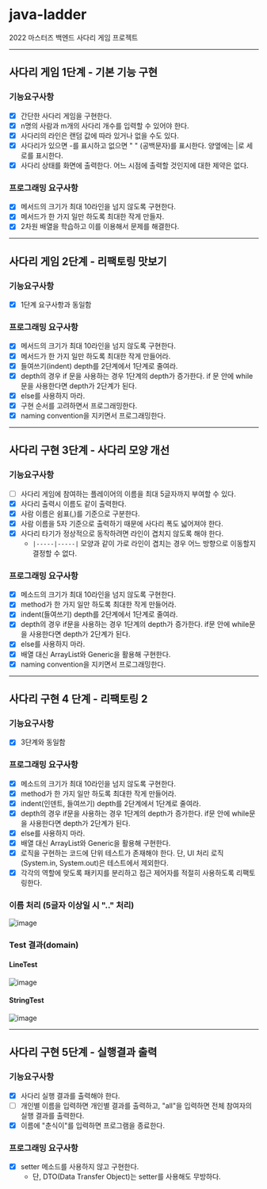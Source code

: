 # java-ladder
2022 마스터즈 백엔드 사다리 게임 프로젝트

---

## 사다리 게임 1단계 - 기본 기능 구현
### 기능요구사항
- [x] 간단한 사다리 게임을 구현한다.
- [x] n명의 사람과 m개의 사다리 개수를 입력할 수 있어야 한다.
- [x] 사다리의 라인은 랜덤 값에 따라 있거나 없을 수도 있다.
- [x] 사다리가 있으면 -를 표시하고 없으면 " " (공백문자)를 표시한다. 양옆에는 |로 세로를 표시한다.
- [x] 사다리 상태를 화면에 출력한다. 어느 시점에 출력할 것인지에 대한 제약은 없다.

### 프로그래밍 요구사항
- [x] 메서드의 크기가 최대 10라인을 넘지 않도록 구현한다.
- [x] 메서드가 한 가지 일만 하도록 최대한 작게 만들자.
- [x] 2차원 배열을 학습하고 이를 이용해서 문제를 해결한다.

---

## 사다리 게임 2단계 - 리팩토링 맛보기

### 기능요구사항
- [x] 1단계 요구사항과 동일함

### 프로그래밍 요구사항
- [x] 메서드의 크기가 최대 10라인을 넘지 않도록 구현한다.
- [x] 메서드가 한 가지 일만 하도록 최대한 작게 만들어라.
- [x] 들여쓰기(indent) depth를 2단계에서 1단계로 줄여라.
- [x] depth의 경우 if 문을 사용하는 경우 1단계의 depth가 증가한다. if 문 안에 while 문을 사용한다면 depth가 2단계가 된다.
- [x] else를 사용하지 마라.
- [x] 구현 순서를 고려하면서 프로그래밍한다.
- [x] naming convention을 지키면서 프로그래밍한다.

---

## 사다리 구현 3단계 - 사다리 모양 개선
### 기능요구사항
- [ ] 사다리 게임에 참여하는 플레이어의 이름을 최대 5글자까지 부여할 수 있다.
- [x] 사다리 출력시 이름도 같이 출력한다.
- [x] 사람 이름은 쉼표(,)를 기준으로 구분한다.
- [x] 사람 이름을 5자 기준으로 출력하기 때문에 사다리 폭도 넓어져야 한다.
- [x] 사다리 타기가 정상적으로 동작하려면 라인이 겹치지 않도록 해야 한다.
    - `|-----|-----|` 모양과 같이 가로 라인이 겹치는 경우 어느 방향으로 이동할지 결정할 수 없다.

### 프로그래밍 요구사항
- [x] 메소드의 크기가 최대 10라인을 넘지 않도록 구현한다.
- [x] method가 한 가지 일만 하도록 최대한 작게 만들어라.
- [x] indent(들여쓰기) depth를 2단계에서 1단계로 줄여라.
- [x] depth의 경우 if문을 사용하는 경우 1단계의 depth가 증가한다. if문 안에 while문을 사용한다면 depth가 2단계가 된다.
- [x] else를 사용하지 마라.
- [x] 배열 대신 ArrayList와 Generic을 활용해 구현한다.
- [x] naming convention을 지키면서 프로그래밍한다.

---

## 사다리 구현 4 단계 - 리팩토링 2


### 기능요구사항
- [x] 3단계와 동일함

### 프로그래밍 요구사항
- [x] 메소드의 크기가 최대 10라인을 넘지 않도록 구현한다.
- [x] method가 한 가지 일만 하도록 최대한 작게 만들어라.
- [x] indent(인덴트, 들여쓰기) depth를 2단계에서 1단계로 줄여라.
- [x] depth의 경우 if문을 사용하는 경우 1단계의 depth가 증가한다. if문 안에 while문을 사용한다면 depth가 2단계가 된다.
- [x] else를 사용하지 마라.
- [x] 배열 대신 ArrayList와 Generic을 활용해 구현한다.
- [x] 로직을 구현하는 코드에 단위 테스트가 존재해야 한다. 단, UI 처리 로직(System.in, System.out)은 테스트에서 제외한다.
- [x] 각각의 역할에 맞도록 패키지를 분리하고 접근 제어자를 적절히 사용하도록 리팩토링한다.

### 이름 처리 (5글자 이상일 시 ".." 처리)
![image](https://user-images.githubusercontent.com/67811880/154534161-11795981-23a9-460a-9960-7be603d8d0be.png)

### Test 결과(domain)
#### LineTest
![image](https://user-images.githubusercontent.com/67811880/154534384-b4d581e2-a96c-4dd2-818a-ae172a197fdf.png)

#### StringTest
![image](https://user-images.githubusercontent.com/67811880/154534431-716848b2-a08c-4ba5-8e86-0039feff5ac8.png)

---

## 사다리 구현 5단계 - 실행결과 출력


### 기능요구사항
- [x] 사다리 실행 결과를 출력해야 한다.
- [ ] 개인별 이름을 입력하면 개인별 결과를 출력하고, "all"을 입력하면 전체 참여자의 실행 결과를 출력한다.
- [x] 이름에 "춘식이"를 입력하면 프로그램을 종료한다.

### 프로그래밍 요구사항
- [x] setter 메소드를 사용하지 않고 구현한다.
  - 단, DTO(Data Transfer Object)는 setter를 사용해도 무방하다.